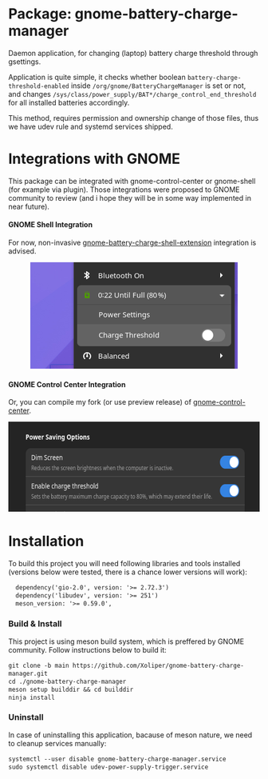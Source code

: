 # Package: gnome-battery-charge-manager
Daemon application, for changing (laptop) battery charge threshold through gsettings.

Application is quite simple, it checks whether boolean ```battery-charge-threshold-enabled``` inside ```/org/gnome/BatteryChargeManager```
is set or not, and changes ```/sys/class/power_supply/BAT*/charge_control_end_threshold``` for all installed batteries accordingly.

This method, requires permission and ownership change of those files, thus we have udev rule and systemd services shipped.

# Integrations with GNOME

This package can be integrated with gnome-control-center or gnome-shell (for example via plugin).
Those integrations were proposed to GNOME community to review (and i hope they will be in some way implemented in near future).

#### GNOME Shell Integration
For now, non-invasive [gnome-battery-charge-shell-extension](https://github.com/Xoliper/gnome-battery-charge-shell-extension) integration is advised.  
<p align="center">
  <img width="416" height="213" src="./assets/gnome-shell-integration-preview.png">
</p>

#### GNOME Control Center Integration
Or, you can compile my fork (or use preview release) of [gnome-control-center](https://github.com/Xoliper/gnome-control-center).
<p align="center">
  <img width="627" height="180" src="./assets/gnome-control-center-integration-preview.png">
</p>

# Installation

To build this project you will need following libraries and tools installed (versions below were tested, there is a chance lower versions will work):
```
  dependency('gio-2.0', version: '>= 2.72.3')
  dependency('libudev', version: '>= 251')
  meson_version: '>= 0.59.0',
```

### Build & Install

This project is using meson build system, which is preffered by GNOME community.
Follow instructions below to build it:

```
git clone -b main https://github.com/Xoliper/gnome-battery-charge-manager.git
cd ./gnome-battery-charge-manager
meson setup builddir && cd builddir
ninja install
```

### Uninstall

In case of uninstalling this application, bacause of meson nature, we need to cleanup services manually:
```
systemctl --user disable gnome-battery-charge-manager.service
sudo systemctl disable udev-power-supply-trigger.service
```
